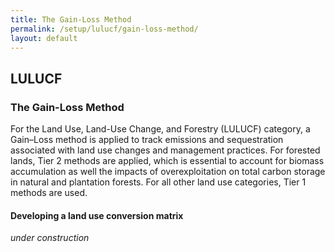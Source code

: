 ```yaml
---
title: The Gain-Loss Method
permalink: /setup/lulucf/gain-loss-method/
layout: default
---
```

## LULUCF
### The Gain-Loss Method

For the Land Use, Land-Use Change, and Forestry (LULUCF) category, a Gain–Loss method is applied to track 
emissions and sequestration associated with land use changes and management practices. For forested lands, 
Tier 2 methods are applied, which is essential to account for biomass accumulation as well the impacts of overexploitation 
on total carbon storage in natural and plantation forests. For all other land use categories, Tier 1 methods are used. 

#### Developing a land use conversion matrix

_under construction_

